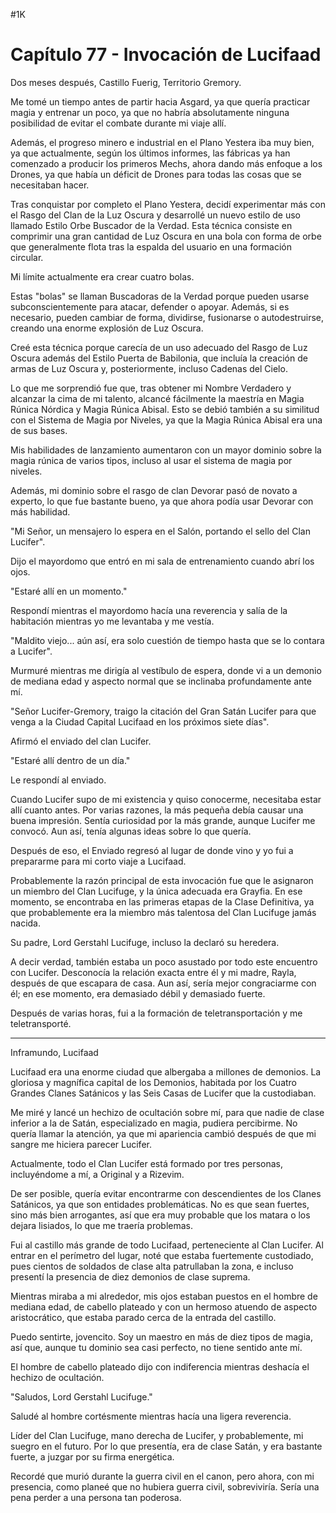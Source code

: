 
#1K 

# Capítulo 77 - Invocación de Lucifaad


Dos meses después, Castillo Fuerig, Territorio Gremory.

Me tomé un tiempo antes de partir hacia Asgard, ya que quería practicar magia y entrenar un poco, ya que no habría absolutamente ninguna posibilidad de evitar el combate durante mi viaje allí.

Además, el progreso minero e industrial en el Plano Yestera iba muy bien, ya que actualmente, según los últimos informes, las fábricas ya han comenzado a producir los primeros Mechs, ahora dando más enfoque a los Drones, ya que había un déficit de Drones para todas las cosas que se necesitaban hacer.

Tras conquistar por completo el Plano Yestera, decidí experimentar más con el Rasgo del Clan de la Luz Oscura y desarrollé un nuevo estilo de uso llamado Estilo Orbe Buscador de la Verdad. Esta técnica consiste en comprimir una gran cantidad de Luz Oscura en una bola con forma de orbe que generalmente flota tras la espalda del usuario en una formación circular.

Mi límite actualmente era crear cuatro bolas.

Estas "bolas" se llaman Buscadoras de la Verdad porque pueden usarse subconscientemente para atacar, defender o apoyar. Además, si es necesario, pueden cambiar de forma, dividirse, fusionarse o autodestruirse, creando una enorme explosión de Luz Oscura.

Creé esta técnica porque carecía de un uso adecuado del Rasgo de Luz Oscura además del Estilo Puerta de Babilonia, que incluía la creación de armas de Luz Oscura y, posteriormente, incluso Cadenas del Cielo.

Lo que me sorprendió fue que, tras obtener mi Nombre Verdadero y alcanzar la cima de mi talento, alcancé fácilmente la maestría en Magia Rúnica Nórdica y Magia Rúnica Abisal. Esto se debió también a su similitud con el Sistema de Magia por Niveles, ya que la Magia Rúnica Abisal era una de sus bases.

Mis habilidades de lanzamiento aumentaron con un mayor dominio sobre la magia rúnica de varios tipos, incluso al usar el sistema de magia por niveles.

Además, mi dominio sobre el rasgo de clan Devorar pasó de novato a experto, lo que fue bastante bueno, ya que ahora podía usar Devorar con más habilidad.

"Mi Señor, un mensajero lo espera en el Salón, portando el sello del Clan Lucifer".

Dijo el mayordomo que entró en mi sala de entrenamiento cuando abrí los ojos.

"Estaré allí en un momento."

Respondí mientras el mayordomo hacía una reverencia y salía de la habitación mientras yo me levantaba y me vestía.

"Maldito viejo... aún así, era solo cuestión de tiempo hasta que se lo contara a Lucifer".

Murmuré mientras me dirigía al vestíbulo de espera, donde vi a un demonio de mediana edad y aspecto normal que se inclinaba profundamente ante mí.

"Señor Lucifer-Gremory, traigo la citación del Gran Satán Lucifer para que venga a la Ciudad Capital Lucifaad en los próximos siete días".

Afirmó el enviado del clan Lucifer.

"Estaré allí dentro de un día."

Le respondí al enviado.

Cuando Lucifer supo de mi existencia y quiso conocerme, necesitaba estar allí cuanto antes. Por varias razones, la más pequeña debía causar una buena impresión. Sentía curiosidad por la más grande, aunque Lucifer me convocó. Aun así, tenía algunas ideas sobre lo que quería.

Después de eso, el Enviado regresó al lugar de donde vino y yo fui a prepararme para mi corto viaje a Lucifaad.

Probablemente la razón principal de esta invocación fue que le asignaron un miembro del Clan Lucifuge, y la única adecuada era Grayfia. En ese momento, se encontraba en las primeras etapas de la Clase Definitiva, ya que probablemente era la miembro más talentosa del Clan Lucifuge jamás nacida.

Su padre, Lord Gerstahl Lucifuge, incluso la declaró su heredera.

A decir verdad, también estaba un poco asustado por todo este encuentro con Lucifer. Desconocía la relación exacta entre él y mi madre, Rayla, después de que escapara de casa. Aun así, sería mejor congraciarme con él; en ese momento, era demasiado débil y demasiado fuerte.

Después de varias horas, fui a la formación de teletransportación y me teletransporté.

***

Inframundo, Lucifaad

Lucifaad era una enorme ciudad que albergaba a millones de demonios. La gloriosa y magnífica capital de los Demonios, habitada por los Cuatro Grandes Clanes Satánicos y las Seis Casas de Lucifer que la custodiaban.

Me miré y lancé un hechizo de ocultación sobre mí, para que nadie de clase inferior a la de Satán, especializado en magia, pudiera percibirme. No quería llamar la atención, ya que mi apariencia cambió después de que mi sangre me hiciera parecer Lucifer.

Actualmente, todo el Clan Lucifer está formado por tres personas, incluyéndome a mí, a Original y a Rizevim.

De ser posible, quería evitar encontrarme con descendientes de los Clanes Satánicos, ya que son entidades problemáticas. No es que sean fuertes, sino más bien arrogantes, así que era muy probable que los matara o los dejara lisiados, lo que me traería problemas.

Fui al castillo más grande de todo Lucifaad, perteneciente al Clan Lucifer. Al entrar en el perímetro del lugar, noté que estaba fuertemente custodiado, pues cientos de soldados de clase alta patrullaban la zona, e incluso presentí la presencia de diez demonios de clase suprema.

Mientras miraba a mi alrededor, mis ojos estaban puestos en el hombre de mediana edad, de cabello plateado y con un hermoso atuendo de aspecto aristocrático, que estaba parado cerca de la entrada del castillo.

Puedo sentirte, jovencito. Soy un maestro en más de diez tipos de magia, así que, aunque tu dominio sea casi perfecto, no tiene sentido ante mí.

El hombre de cabello plateado dijo con indiferencia mientras deshacía el hechizo de ocultación.

"Saludos, Lord Gerstahl Lucifuge."

Saludé al hombre cortésmente mientras hacía una ligera reverencia.

Líder del Clan Lucifuge, mano derecha de Lucifer, y probablemente, mi suegro en el futuro. Por lo que presentía, era de clase Satán, y era bastante fuerte, a juzgar por su firma energética.

Recordé que murió durante la guerra civil en el canon, pero ahora, con mi presencia, como planeé que no hubiera guerra civil, sobreviviría. Sería una pena perder a una persona tan poderosa.